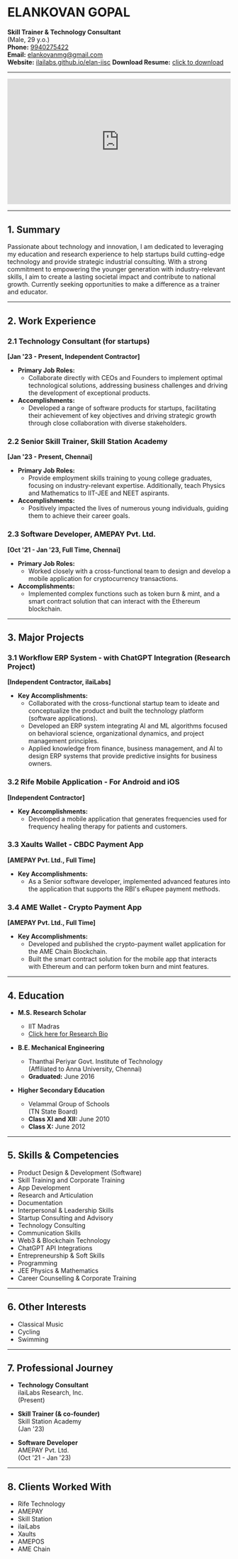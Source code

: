 # ELANKOVAN GOPAL

**Skill Trainer & Technology Consultant**  
(Male, 29 y.o.)  
**Phone:** [9940275422](https://wa.me/919940275422)  
**Email:** [elankovanmg@gmail.com](mailto:elankovanmg@gmail.com)  
**Website:** [ilailabs.github.io/elan-iisc](https://ilailabs.github.io/elan-iisc)
**Download Resume:** [click to download](https://raw.githubusercontent.com/ilailabs/elan-iisc/main/Inhouse_Trainer_Elankovan_Gopal_IITMadras_240822.pdf)

-----

<div style="position:relative; padding-bottom:56.25%; height:0; overflow:hidden; max-width:100%; background:#000;">
  <iframe src="https://www.youtube.com/embed/2Pvr06wBOXk" style="position:absolute; top:0; left:0; width:100%; height:100%;" frameborder="0" allowfullscreen></iframe>
</div>


---

## 1. Summary

Passionate about technology and innovation, I am dedicated to leveraging my education and research experience to help startups build cutting-edge technology and provide strategic industrial consulting. With a strong commitment to empowering the younger generation with industry-relevant skills, I aim to create a lasting societal impact and contribute to national growth. Currently seeking opportunities to make a difference as a trainer and educator.

---

## 2. Work Experience

### 2.1 Technology Consultant (for startups)
**[Jan '23 - Present, Independent Contractor]**

- **Primary Job Roles:**
  - Collaborate directly with CEOs and Founders to implement optimal technological solutions, addressing business challenges and driving the development of exceptional products.
- **Accomplishments:**
  - Developed a range of software products for startups, facilitating their achievement of key objectives and driving strategic growth through close collaboration with diverse stakeholders.

### 2.2 Senior Skill Trainer, Skill Station Academy
**[Jan '23 - Present, Chennai]**

- **Primary Job Roles:**
  - Provide employment skills training to young college graduates, focusing on industry-relevant expertise. Additionally, teach Physics and Mathematics to IIT-JEE and NEET aspirants.
- **Accomplishments:**
  - Positively impacted the lives of numerous young individuals, guiding them to achieve their career goals.

### 2.3 Software Developer, AMEPAY Pvt. Ltd.
**[Oct '21 - Jan '23, Full Time, Chennai]**

- **Primary Job Roles:**
  - Worked closely with a cross-functional team to design and develop a mobile application for cryptocurrency transactions.
- **Accomplishments:**
  - Implemented complex functions such as token burn & mint, and a smart contract solution that can interact with the Ethereum blockchain.

---

## 3. Major Projects

### 3.1 Workflow ERP System - with ChatGPT Integration (Research Project)
**[Independent Contractor, ilaiLabs]**

- **Key Accomplishments:**
  - Collaborated with the cross-functional startup team to ideate and conceptualize the product and built the technology platform (software applications).
  - Developed an ERP system integrating AI and ML algorithms focused on behavioral science, organizational dynamics, and project management principles.
  - Applied knowledge from finance, business management, and AI to design ERP systems that provide predictive insights for business owners.

### 3.2 Rife Mobile Application - For Android and iOS
**[Independent Contractor]**

- **Key Accomplishments:**
  - Developed a mobile application that generates frequencies used for frequency healing therapy for patients and customers.

### 3.3 Xaults Wallet - CBDC Payment App
**[AMEPAY Pvt. Ltd., Full Time]**

- **Key Accomplishments:**
  - As a Senior software developer, implemented advanced features into the application that supports the RBI's eRupee payment methods.

### 3.4 AME Wallet - Crypto Payment App
**[AMEPAY Pvt. Ltd., Full Time]**

- **Key Accomplishments:**
  - Developed and published the crypto-payment wallet application for the AME Chain Blockchain.
  - Built the smart contract solution for the mobile app that interacts with Ethereum and can perform token burn and mint features.

---

## 4. Education

- **M.S. Research Scholar**
  - IIT Madras  
  - [Click here for Research Bio](https://ilailabs.github.io/profile-elankovanmg/)

- **B.E. Mechanical Engineering**
  - Thanthai Periyar Govt. Institute of Technology  
  (Affiliated to Anna University, Chennai)  
  - **Graduated:** June 2016

- **Higher Secondary Education**
  - Velammal Group of Schools  
  (TN State Board)  
  - **Class XI and XII:** June 2010  
  - **Class X:** June 2012

---

## 5. Skills & Competencies

- Product Design & Development (Software)
- Skill Training and Corporate Training
- App Development
- Research and Articulation
- Documentation
- Interpersonal & Leadership Skills
- Startup Consulting and Advisory
- Technology Consulting
- Communication Skills
- Web3 & Blockchain Technology
- ChatGPT API Integrations
- Entrepreneurship & Soft Skills
- Programming
- JEE Physics & Mathematics
- Career Counselling & Corporate Training

---

## 6. Other Interests

- Classical Music
- Cycling
- Swimming

---

## 7. Professional Journey

- **Technology Consultant**  
  ilaiLabs Research, Inc.  
  (Present)

- **Skill Trainer (& co-founder)**  
  Skill Station Academy  
  (Jan '23)

- **Software Developer**  
  AMEPAY Pvt. Ltd.  
  (Oct '21 - Jan '23)

---

## 8. Clients Worked With

- Rife Technology
- AMEPAY
- Skill Station
- ilaiLabs
- Xaults
- AMEPOS
- AME Chain

  
